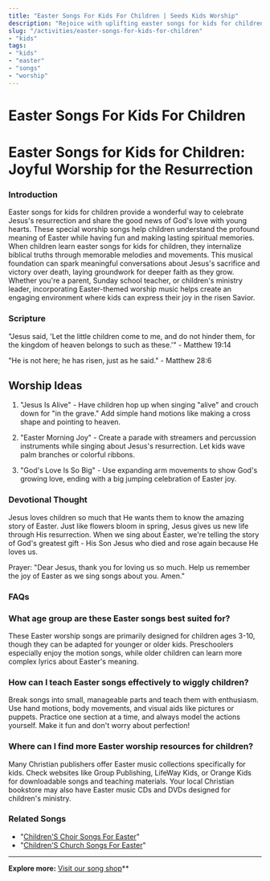 ```yaml
---
title: "Easter Songs For Kids For Children | Seeds Kids Worship"
description: "Rejoice with uplifting easter songs for kids for children celebrating Jesus' resurrection. Easter worship resources for kids and Sunday school."
slug: "/activities/easter-songs-for-kids-for-children"
- "kids"
tags:
- "kids"
- "easter"
- "songs"
- "worship"
---
```


# Easter Songs For Kids For Children

# Easter Songs for Kids for Children: Joyful Worship for the Resurrection

### Introduction
Easter songs for kids for children provide a wonderful way to celebrate Jesus's resurrection and share the good news of God's love with young hearts. These special worship songs help children understand the profound meaning of Easter while having fun and making lasting spiritual memories. When children learn easter songs for kids for children, they internalize biblical truths through memorable melodies and movements. This musical foundation can spark meaningful conversations about Jesus's sacrifice and victory over death, laying groundwork for deeper faith as they grow. Whether you're a parent, Sunday school teacher, or children's ministry leader, incorporating Easter-themed worship music helps create an engaging environment where kids can express their joy in the risen Savior.

### Scripture
"Jesus said, 'Let the little children come to me, and do not hinder them, for the kingdom of heaven belongs to such as these.'" - Matthew 19:14

"He is not here; he has risen, just as he said." - Matthew 28:6

## Worship Ideas
1. "Jesus Is Alive" - Have children hop up when singing "alive" and crouch down for "in the grave." Add simple hand motions like making a cross shape and pointing to heaven.

2. "Easter Morning Joy" - Create a parade with streamers and percussion instruments while singing about Jesus's resurrection. Let kids wave palm branches or colorful ribbons.

3. "God's Love Is So Big" - Use expanding arm movements to show God's growing love, ending with a big jumping celebration of Easter joy.

### Devotional Thought
Jesus loves children so much that He wants them to know the amazing story of Easter. Just like flowers bloom in spring, Jesus gives us new life through His resurrection. When we sing about Easter, we're telling the story of God's greatest gift - His Son Jesus who died and rose again because He loves us.

Prayer: "Dear Jesus, thank you for loving us so much. Help us remember the joy of Easter as we sing songs about you. Amen."

### FAQs

### What age group are these Easter songs best suited for?
These Easter worship songs are primarily designed for children ages 3-10, though they can be adapted for younger or older kids. Preschoolers especially enjoy the motion songs, while older children can learn more complex lyrics about Easter's meaning.

### How can I teach Easter songs effectively to wiggly children?
Break songs into small, manageable parts and teach them with enthusiasm. Use hand motions, body movements, and visual aids like pictures or puppets. Practice one section at a time, and always model the actions yourself. Make it fun and don't worry about perfection!

### Where can I find more Easter worship resources for children?
Many Christian publishers offer Easter music collections specifically for kids. Check websites like Group Publishing, LifeWay Kids, or Orange Kids for downloadable songs and teaching materials. Your local Christian bookstore may also have Easter music CDs and DVDs designed for children's ministry.

### Related Songs

- "[Children'S Choir Songs For Easter](/activities/children-s-choir-songs-for-easter/)"
- "[Children'S Church Songs For Easter](/activities/children-s-church-songs-for-easter/)"

---

**Explore more:** [Visit our song shop](https://seedskidsworship.com/shop)**

<!-- Schema Markup -->
<script type="application/ld+json">
{
  "@context": "https://schema.org",
  "@type": "MusicRecording",
  "name": "Easter Songs For Kids For Children",
  "byArtist": {
    "@type": "MusicGroup",
    "name": "Seeds Kids Worship"
  },
  "isFamilyFriendly": true,
  "url": "https://seedskidsworship.com/activities/easter-songs-for-kids-for-children/"
}
</script>